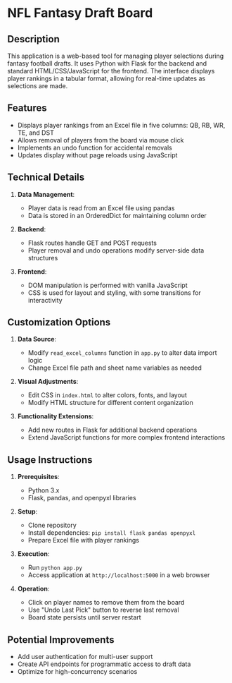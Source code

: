 # NFL Fantasy Draft Board

## Description

This application is a web-based tool for managing player selections during fantasy football drafts. It uses Python with Flask for the backend and standard HTML/CSS/JavaScript for the frontend. The interface displays player rankings in a tabular format, allowing for real-time updates as selections are made.

## Features

- Displays player rankings from an Excel file in five columns: QB, RB, WR, TE, and DST
- Allows removal of players from the board via mouse click
- Implements an undo function for accidental removals
- Updates display without page reloads using JavaScript

## Technical Details

1. **Data Management**: 
   - Player data is read from an Excel file using pandas
   - Data is stored in an OrderedDict for maintaining column order

2. **Backend**:
   - Flask routes handle GET and POST requests
   - Player removal and undo operations modify server-side data structures

3. **Frontend**:
   - DOM manipulation is performed with vanilla JavaScript
   - CSS is used for layout and styling, with some transitions for interactivity

## Customization Options

1. **Data Source**: 
   - Modify `read_excel_columns` function in `app.py` to alter data import logic
   - Change Excel file path and sheet name variables as needed

2. **Visual Adjustments**:
   - Edit CSS in `index.html` to alter colors, fonts, and layout
   - Modify HTML structure for different content organization

3. **Functionality Extensions**:
   - Add new routes in Flask for additional backend operations
   - Extend JavaScript functions for more complex frontend interactions

## Usage Instructions

1. **Prerequisites**:
   - Python 3.x
   - Flask, pandas, and openpyxl libraries

2. **Setup**:
   - Clone repository
   - Install dependencies: `pip install flask pandas openpyxl`
   - Prepare Excel file with player rankings

3. **Execution**:
   - Run `python app.py`
   - Access application at `http://localhost:5000` in a web browser

4. **Operation**:
   - Click on player names to remove them from the board
   - Use "Undo Last Pick" button to reverse last removal
   - Board state persists until server restart

## Potential Improvements

- Add user authentication for multi-user support
- Create API endpoints for programmatic access to draft data
- Optimize for high-concurrency scenarios